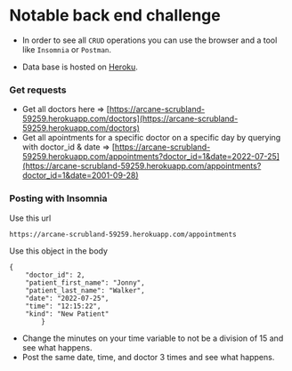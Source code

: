 # Notable back end challenge

- In order to see all `CRUD` operations you can use the browser and a tool like `Insomnia` or `Postman`.

- Data base is hosted on [Heroku](https://arcane-scrubland-59259.herokuapp.com/).
### Get requests
- Get all doctors here => [https://arcane-scrubland-59259.herokuapp.com/doctors](https://arcane-scrubland-59259.herokuapp.com/doctors)
- Get all apointments for a specific doctor on a specific day by querying with doctor_id & date => [https://arcane-scrubland-59259.herokuapp.com/appointments?doctor_id=1&date=2022-07-25](https://arcane-scrubland-59259.herokuapp.com/appointments?doctor_id=1&date=2001-09-28)

### Posting with Insomnia 
Use this url
```
https://arcane-scrubland-59259.herokuapp.com/appointments
```
Use this object in the body
```
{
    "doctor_id": 2,
    "patient_first_name": "Jonny",
    "patient_last_name": "Walker",
    "date": "2022-07-25",
    "time": "12:15:22",
    "kind": "New Patient"
		}

```
- Change the minutes on your time variable to not be a division of 15 and see what happens.
- Post the same date, time, and doctor 3 times and see what happens. 

